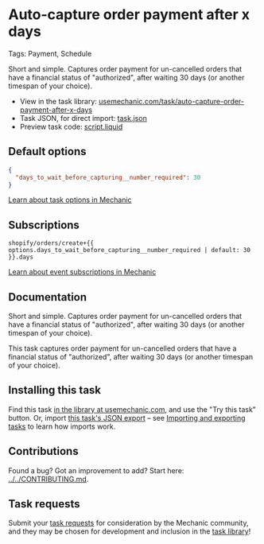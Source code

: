 # Auto-capture order payment after x days

Tags: Payment, Schedule

Short and simple. Captures order payment for un-cancelled orders that have a financial status of "authorized", after waiting 30 days (or another timespan of your choice).

* View in the task library: [usemechanic.com/task/auto-capture-order-payment-after-x-days](https://usemechanic.com/task/auto-capture-order-payment-after-x-days)
* Task JSON, for direct import: [task.json](../../tasks/auto-capture-order-payment-after-x-days.json)
* Preview task code: [script.liquid](./script.liquid)

## Default options

```json
{
  "days_to_wait_before_capturing__number_required": 30
}
```

[Learn about task options in Mechanic](https://docs.usemechanic.com/article/471-task-options)

## Subscriptions

```liquid
shopify/orders/create+{{ options.days_to_wait_before_capturing__number_required | default: 30 }}.days
```

[Learn about event subscriptions in Mechanic](https://docs.usemechanic.com/article/408-subscriptions)

## Documentation

Short and simple. Captures order payment for un-cancelled orders that have a financial status of "authorized", after waiting 30 days (or another timespan of your choice).

This task captures order payment for un-cancelled orders that have a financial status of "authorized", after waiting 30 days (or another timespan of your choice).

## Installing this task

Find this task [in the library at usemechanic.com](https://usemechanic.com/task/auto-capture-order-payment-after-x-days), and use the "Try this task" button. Or, import [this task's JSON export](../../tasks/auto-capture-order-payment-after-x-days.json) – see [Importing and exporting tasks](https://docs.usemechanic.com/article/505-importing-and-exporting-tasks) to learn how imports work.

## Contributions

Found a bug? Got an improvement to add? Start here: [../../CONTRIBUTING.md](../../CONTRIBUTING.md).

## Task requests

Submit your [task requests](https://mechanic.canny.io/task-requests) for consideration by the Mechanic community, and they may be chosen for development and inclusion in the [task library](https://tasks.mechanic.dev/)!
